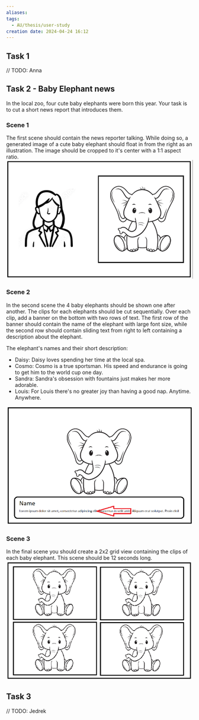 ```yaml
---
aliases:
tags:
  - AU/thesis/user-study
creation date: 2024-04-24 16:12
---
```

## Task 1
// TODO: Anna

## Task 2 - Baby Elephant news
In the local zoo, four cute baby elephants were born this year. Your task is to cut a short news report that introduces them.
### Scene 1
The first scene should contain the news reporter talking. While doing so, a generated image of a cute baby elephant should float in from the right as an illustration. The image should be cropped to it's center with a 1:1 aspect ratio.
![Elephant News Scene 1](./images/user-study-elephant-news-scene-1.png)

### Scene 2
In the second scene the 4 baby elephants should be shown one after another. The clips for each elephants should be cut sequentially. Over each clip, add a banner on the bottom with two rows of text. The first row of the banner should contain the name of the elephant with large font size, while the second row should contain sliding text from right to left containing a description about the elephant.

The elephant's names and their short description:
- Daisy: Daisy loves spending her time at the local spa.
- Cosmo: Cosmo is a true sportsman. His speed and endurance is going to get him to the world cup one day.
- Sandra: Sandra's obsession with fountains just makes her more adorable.
- Louis: For Louis there's no greater joy than having a good nap. Anytime. Anywhere.

![Elephant News Scene 2](./images/user-study-elephant-news-scene-2.png)

### Scene 3
In the final scene you should create a 2x2 grid view containing the clips of each baby elephant. This scene should be 12 seconds long. 
![Elephant News Scene 3](./images/user-study-elephant-news-scene-3.png)

## Task 3
// TODO: Jedrek



